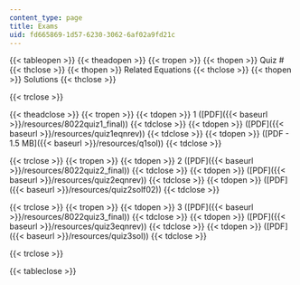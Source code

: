 ```yaml
---
content_type: page
title: Exams
uid: fd665869-1d57-6230-3062-6af02a9fd21c
---
```


{{< tableopen >}}
{{< theadopen >}}
{{< tropen >}}
{{< thopen >}}
Quiz #
{{< thclose >}}
{{< thopen >}}
Related Equations
{{< thclose >}}
{{< thopen >}}
Solutions
{{< thclose >}}

{{< trclose >}}

{{< theadclose >}}
{{< tropen >}}
{{< tdopen >}}
1 ([PDF]({{< baseurl >}}/resources/8022quiz1_final))
{{< tdclose >}}
{{< tdopen >}}
([PDF]({{< baseurl >}}/resources/quiz1eqnrev))
{{< tdclose >}}
{{< tdopen >}}
([PDF - 1.5 MB]({{< baseurl >}}/resources/q1sol))
{{< tdclose >}}

{{< trclose >}}
{{< tropen >}}
{{< tdopen >}}
2 ([PDF]({{< baseurl >}}/resources/8022quiz2_final))
{{< tdclose >}}
{{< tdopen >}}
([PDF]({{< baseurl >}}/resources/quiz2eqnrev))
{{< tdclose >}}
{{< tdopen >}}
([PDF]({{< baseurl >}}/resources/quiz2solf02))
{{< tdclose >}}

{{< trclose >}}
{{< tropen >}}
{{< tdopen >}}
3 ([PDF]({{< baseurl >}}/resources/8022quiz3_final))
{{< tdclose >}}
{{< tdopen >}}
([PDF]({{< baseurl >}}/resources/quiz3eqnrev))
{{< tdclose >}}
{{< tdopen >}}
([PDF]({{< baseurl >}}/resources/quiz3sol))
{{< tdclose >}}

{{< trclose >}}

{{< tableclose >}}